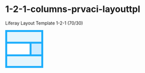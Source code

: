 # 1-2-1-columns-prvaci-layouttpl

Liferay Layout Template 1-2-1 (70/30)

![1-2-1-columns-prvaci-layouttpl](src/main/webapp/1_2_1_columns_prvaci_ii.png?raw=true)